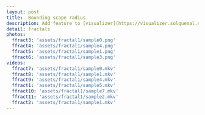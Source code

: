 ```yaml
---
layout: post
title:  Bounding scape radius  
description: Add feature to [visualizer](https://visualizer.solquemal.com/01-mandelbrot-set/) to control scape radius value
detail: fractals
photos: 
  ffract3: 'assets/fractal1/sample0.png'
  ffract4: 'assets/fractal1/sample4.png'
  ffract5: 'assets/fractal1/sample1.png'
  ffract6: 'assets/fractal1/sample3.png'
videos: 
  ffract7: 'assets/fractal1/sample0.mkv'
  ffract8: 'assets/fractal1/sample1.mkv'
  ffract9: 'assets/fractal1/sample4.mkv'
  ffract1: 'assets/fractal1/sample5.mkv'
  ffract10: 'assets/fractal1/sample7.mkv'
  ffract11: 'assets/fractal1/sample2.mkv'
  ffract2: 'assets/fractal1/sample1.mkv'
---
```


